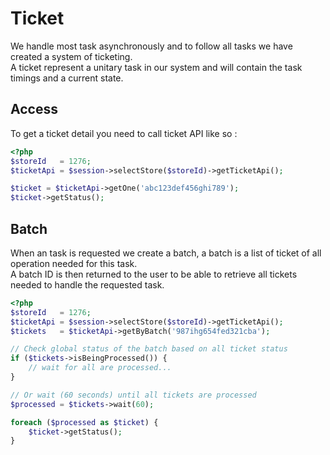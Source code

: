 # Ticket

We handle most task asynchronously and to follow all tasks we have created a system of ticketing.  
A ticket represent a unitary task in our system and will contain the task timings and a current state.

## Access

To get a ticket detail you need to call ticket API like so :

```php
<?php
$storeId   = 1276;
$ticketApi = $session->selectStore($storeId)->getTicketApi();

$ticket = $ticketApi->getOne('abc123def456ghi789');
$ticket->getStatus();
```

## Batch

When an task is requested we create a batch, a batch is a list of ticket of all operation needed for 
this task.  
A batch ID is then returned to the user to be able to retrieve all tickets needed to handle the requested task.

```php
<?php
$storeId   = 1276;
$ticketApi = $session->selectStore($storeId)->getTicketApi();
$tickets   = $ticketApi->getByBatch('987ihg654fed321cba');

// Check global status of the batch based on all ticket status
if ($tickets->isBeingProcessed()) {
    // wait for all are processed...
}

// Or wait (60 seconds) until all tickets are processed
$processed = $tickets->wait(60);

foreach ($processed as $ticket) {
    $ticket->getStatus();
}
```
